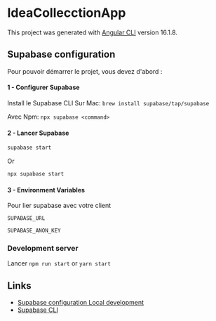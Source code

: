 # IdeaCollecctionApp

This project was generated with [Angular CLI](https://github.com/angular/angular-cli) version 16.1.8.

## Supabase configuration

Pour pouvoir démarrer le projet, vous devez d'abord :

#### 1 - Configurer Supabase

Install le Supabase CLI
Sur Mac: `brew install supabase/tap/supabase`

Avec Npm: `npx supabase <command>`

#### 2 - Lancer Supabase

```bash
supabase start
```

Or

```bash
npx supabase start
```

#### 3 - Environment Variables

Pour lier supabase avec votre client

`SUPABASE_URL`

`SUPABASE_ANON_KEY`

### Development server

Lancer `npm run start` or `yarn start`

## Links

- [Supabase configuration Local development](https://supabase.com/docs/guides/cli/local-development)
- [Supabase CLI](https://supabase.com/docs/guides/cli/getting-started)
